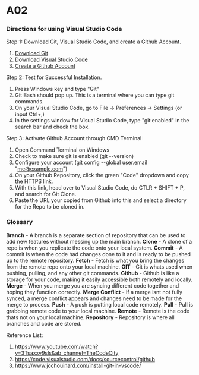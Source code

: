 # A02
### Directions for using Visual Studio Code
Step 1: Download Git, Visual Studio Code, and create a Github Account.
1. [Download Git](https://git-scm.com/downloads)
2. [Download Visual Studio Code](https://code.visualstudio.com/)
3. [Create a Github Account](https://github.com/)

Step 2: Test for Successful Installation.
1. Press Windows key and type "Git"
2. Git Bash should pop up. This is a terminal where you can type git commands.
3. On your Visual Studio Code, go to File -> Preferences -> Settings (or input Ctrl+,)
4. In the settings window for Visual Studio Code, type "git:enabled" in the search bar and check the box.

Step 3: Activate Github Account through CMD Terminal
1. Open Command Terminal on Windows
2. Check to make sure git is enabled (git --version)
3. Configure your account (git config --global user.email "me@example.com")
4. On your Github Repository, click the green "Code" dropdown and copy the HTTPS link.
5. With this link, head over to Visual Studio Code, do CTLR + SHIFT + P, and search for Git Clone.
6. Paste the URL your copied from Github into this and select a directory for the Repo to be cloned in.


### Glossary
**Branch** - A branch is a separate section of repository that can be used to add new features without messing up the main branch.
**Clone** - A clone of a repo is when you replicate the code onto your local system.
**Commit** - A commit is when the code had changes done to it and is ready to be pushed up to the remote repository.
**Fetch** - Fetch is what you bring the changes from the remote repo onto your local machine.
**GIT** - Git is whats used when pushing, pulling, and any other git commands.
**Github** - Github is like a storage for your code, making it easily accessible both remotely and locally.
**Merge** - When you merge you are syncing different code together and hoping they function correctly.
**Merge Conflict** - If a merge isnt not fully synced, a merge conflict appears and changes need to be made for the merge to process.
**Push** - A push is putting local code remotely.
**Pull** - Pull is grabbing remote code to your local machine.
**Remote** - Remote is the code thats not on your local machine.
**Repository** - Repository is where all branches and code are stored.

Reference List:
1. https://www.youtube.com/watch?v=3Tsaxxv9sls&ab_channel=TheCodeCity
2. https://code.visualstudio.com/docs/sourcecontrol/github
3. https://www.jcchouinard.com/install-git-in-vscode/

